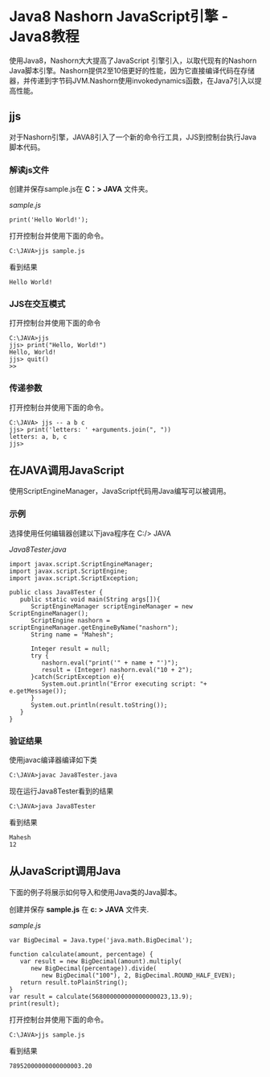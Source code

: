 # Java8 Nashorn JavaScript引擎 - Java8教程

使用Java8，Nashorn大大提高了JavaScript 引擎引入，以取代现有的Nashorn Java脚本引擎。Nashorn提供2至10倍更好的性能，因为它直接编译代码在存储器，并传递到字节码JVM.Nashorn使用invokedynamics函数，在Java7引入以提高性能。

## jjs

对于Nashorn引擎，JAVA8引入了一个新的命令行工具，JJS到控制台执行Java脚本代码。

### 解读js文件

创建并保存sample.js在 **C：&gt; JAVA** 文件夹。

_sample.js_

```
print('Hello World!');
```

打开控制台并使用下面的命令。

```
C:\JAVA>jjs sample.js

```

看到结果

```
Hello World!

```

### JJS在交互模式

打开控制台并使用下面的命令

```
C:\JAVA>jjs 
jjs> print("Hello, World!")
Hello, World!
jjs> quit()
>>

```

### 传递参数

打开控制台并使用下面的命令。

```
C:\JAVA> jjs -- a b c
jjs> print('letters: ' +arguments.join(", "))
letters: a, b, c
jjs>

```

## 在JAVA调用JavaScript

使用ScriptEngineManager，JavaScript代码用Java编写可以被调用。

### 示例

选择使用任何编辑器创建以下java程序在 C:/&gt; JAVA

_Java8Tester.java_

```
import javax.script.ScriptEngineManager;
import javax.script.ScriptEngine;
import javax.script.ScriptException;

public class Java8Tester {
   public static void main(String args[]){
      ScriptEngineManager scriptEngineManager = new ScriptEngineManager(); 
      ScriptEngine nashorn = scriptEngineManager.getEngineByName("nashorn"); 
      String name = "Mahesh"; 

      Integer result = null;
      try {
         nashorn.eval("print('" + name + "')");
         result = (Integer) nashorn.eval("10 + 2");   
      }catch(ScriptException e){
         System.out.println("Error executing script: "+ e.getMessage());
      }
      System.out.println(result.toString());
   } 
}
```

### 验证结果

使用javac编译器编译如下类

```
C:\JAVA>javac Java8Tester.java

```

现在运行Java8Tester看到的结果

```
C:\JAVA>java Java8Tester

```

看到结果

```
Mahesh
12

```

## 从JavaScript调用Java

下面的例子将展示如何导入和使用Java类的Java脚本。

创建并保存 **sample.js** 在 **c: &gt; JAVA** 文件夹.

_sample.js_

```
var BigDecimal = Java.type('java.math.BigDecimal'); 

function calculate(amount, percentage) { 
   var result = new BigDecimal(amount).multiply( 
      new BigDecimal(percentage)).divide( 
         new BigDecimal("100"), 2, BigDecimal.ROUND_HALF_EVEN); 
   return result.toPlainString(); 
}
var result = calculate(568000000000000000023,13.9); 
print(result);
```

打开控制台并使用下面的命令。

```
C:\JAVA>jjs sample.js

```

看到结果

```
78952000000000000003.20
```

 